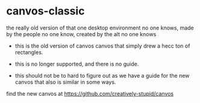 # canvos-classic
the really old version of that one desktop environment no one knows, made by the people no one know, created by the alt no one knows

- this is the old version of canvos canvos that simply drew a hecc ton of rectangles.

- this is no longer supported, and there is no guide.

- this should not be to hard to figure out as we have a guide for the new canvos that also is similar in some ways.

find the new canvos at https://github.com/creatively-stupid/canvos
